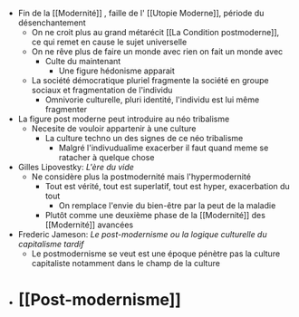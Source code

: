 - Fin de la [[Modernité]] , faille de l' [[Utopie Moderne]], période du désenchantement
	- On ne croit plus au grand métarécit [[La Condition postmoderne]], ce qui remet en cause le sujet universelle
	- On ne rêve plus de faire un monde avec rien on fait un monde avec
		- Culte du maintenant
			- Une figure hédonisme apparait
	- La société démocratique pluriel fragmente la société en groupe sociaux et fragmentation de l'individu
		- Omnivorie culturelle, pluri identité, l'individu est lui même fragmenter
- La figure post moderne peut introduire au néo tribalisme
	- Necesite de vouloir appartenir à une culture
		- La culture techno un des signes de ce néo tribalisme
			- Malgré l'indivudualime exacerber il faut quand meme se ratacher à quelque chose
- Gilles Lipovestky: *L'ère du vide*
	- Ne considère plus la postmodernité mais l'hypermodernité
		- Tout est vérité, tout est superlatif, tout est hyper, exacerbation du tout
			- On remplace l'envie du bien-être par la peut de la maladie
		- Plutôt comme une deuxième phase de la [[Modernité]] des [[Modernité]] avancées
- Frederic Jameson: *Le post-modernisme ou la logique culturelle du capitalisme tardif*
	- Le postmodernisme se veut est une époque pénètre pas la culture capitaliste notamment dans le champ de la culture
- # [[Post-modernisme]]
